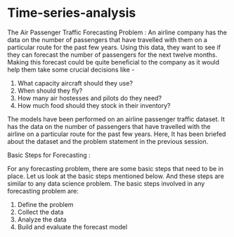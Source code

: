 # Time-series-analysis

The Air Passenger Traffic Forecasting Problem : An airline company has the data on the 
number of passengers that have travelled with them on a particular route for the past few years. 
Using this data, they want to see if they can forecast the number of passengers for the next 
twelve months. 
Making this forecast could be quite beneficial to the company as it would help them take some 
crucial decisions like -  

1. What capacity aircraft should they use? 
2. When should they fly? 
3. How many air hostesses and pilots do they need? 
4. How much food should they stock in their inventory?

The models have been performed on an airline passenger traffic dataset. It has the data on the number of passengers that have travelled with the airline on a particular route for the past few years.
Here, It has been briefed about the dataset and the problem statement in the previous session. 

Basic Steps for Forecasting :

For any forecasting problem, there are some basic steps that need to be in place. Let us look at 
the basic steps mentioned below. And these steps are similar to any data science problem. 
The basic steps involved in any forecasting problem are: 
1. Define the problem 
2. Collect the data 
3. Analyze the data 
4. Build and evaluate the forecast model
